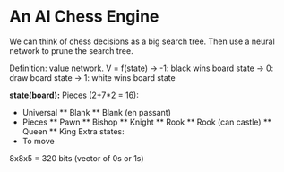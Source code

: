 # An AI Chess Engine

We can think of chess decisions as a big search tree.
Then use a neural network to prune the search tree.

Definition: value network.
V = f(state)
-> -1: black wins board state
-> 0: draw board state
-> 1: white wins board state

**state(board):**
Pieces (2+7*2 = 16):
* Universal
** Blank
** Blank (en passant)
* Pieces
** Pawn
** Bishop
** Knight
** Rook
** Rook (can castle)
** Queen
** King
Extra states:
* To move

8x8x5 = 320 bits (vector of 0s or 1s)